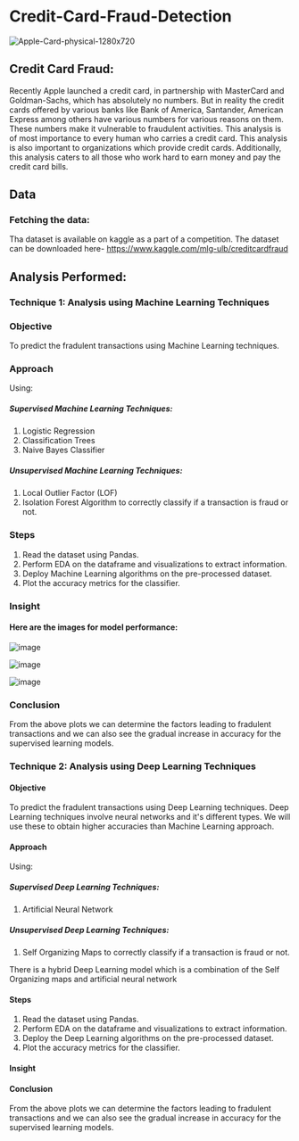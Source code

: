 # Credit-Card-Fraud-Detection

![Apple-Card-physical-1280x720](https://user-images.githubusercontent.com/35174083/55663491-83fff980-57ec-11e9-8d30-eb529806c16d.jpg)

## Credit Card Fraud:
Recently Apple launched a credit card, in partnership with MasterCard and Goldman-Sachs, which has absolutely no numbers. But in reality the credit cards offered by various banks like Bank of America, Santander, American Express among others have various numbers for various reasons on them. These numbers make it vulnerable to fraudulent activities. This analysis is of most importance to every human who carries a credit card. This analysis is also important to organizations which provide credit cards. Additionally, this analysis caters to all those who work hard to earn money and pay the credit card bills.

## Data
### Fetching the data:
Tha dataset is available on kaggle as a part of a competition. The dataset can be downloaded here- https://www.kaggle.com/mlg-ulb/creditcardfraud

## Analysis Performed:

### Technique 1: Analysis using Machine Learning Techniques

### Objective
To predict the fradulent transactions using Machine Learning techniques.

### Approach
Using:
##### Supervised Machine Learning Techniques:
1. Logistic Regression
2. Classification Trees
3. Naive Bayes Classifier 
##### Unsupervised Machine Learning Techniques:
1. Local Outlier Factor (LOF)
2. Isolation Forest Algorithm
to correctly classify if a transaction is fraud or not.

### Steps
1. Read the dataset using Pandas.
2. Perform EDA on the dataframe and visualizations to extract information.
3. Deploy Machine Learning algorithms on the pre-processed dataset.
4. Plot the accuracy metrics for the classifier.

### Insight
#### Here are the images for model performance:

![image](https://user-images.githubusercontent.com/35174083/55663518-f1ac2580-57ec-11e9-8b45-4156862d341d.png)

![image](https://user-images.githubusercontent.com/35174083/55663527-17d1c580-57ed-11e9-97ef-a8351767ad53.png)

![image](https://user-images.githubusercontent.com/35174083/55663534-320ba380-57ed-11e9-808c-632f97aa6440.png)



### Conclusion
From the above plots we can determine the factors leading to fradulent transactions and we can also see the gradual increase in accuracy for the supervised learning models.

### Technique 2: Analysis using Deep Learning Techniques

#### Objective
To predict the fradulent transactions using Deep Learning techniques. Deep Learning techniques involve neural networks and it's different types. We will use these to obtain higher accuracies than Machine Learning approach.

#### Approach
Using:
##### Supervised Deep Learning Techniques:
1. Artificial Neural Network

##### Unsupervised Deep Learning Techniques:
1. Self Organizing Maps
to correctly classify if a transaction is fraud or not.

There is a hybrid Deep Learning model which is a combination of the Self Organizing maps and artificial neural network 

#### Steps
1. Read the dataset using Pandas.
2. Perform EDA on the dataframe and visualizations to extract information.
3. Deploy the Deep Learning algorithms on the pre-processed dataset.
4. Plot the accuracy metrics for the classifier.

#### Insight


#### Conclusion
From the above plots we can determine the factors leading to fradulent transactions and we can also see the gradual increase in accuracy for the supervised learning models.

